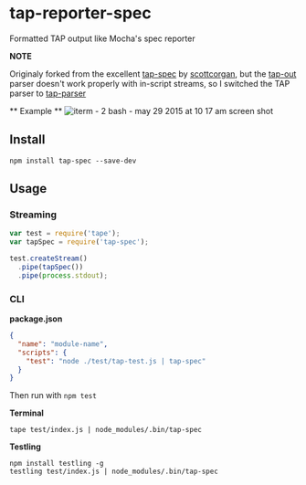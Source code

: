 # tap-reporter-spec

Formatted TAP output like Mocha's spec reporter

**NOTE**

Originaly forked from the excellent [tap-spec](https://github.com/scottcorgan/tap-spec) by [scottcorgan](https://github.com/scottcorgan),
but the [tap-out](https://github.com/scottcorgan/tap-out) parser doesn't work properly with in-script streams,
so I switched the TAP parser to [tap-parser](https://github.com/tapjs/tap-parser)

** Example **
![iterm - 2 bash - may 29 2015 at 10 17 am screen shot](https://cloud.githubusercontent.com/assets/974723/7888261/03366236-05ec-11e5-9f94-d9c2707526b7.png)

## Install

```
npm install tap-spec --save-dev
```

## Usage

### Streaming

```js
var test = require('tape');
var tapSpec = require('tap-spec');

test.createStream()
  .pipe(tapSpec())
  .pipe(process.stdout);
```

### CLI

**package.json**

```json
{
  "name": "module-name",
  "scripts": {
    "test": "node ./test/tap-test.js | tap-spec"
  }
}
```

Then run with `npm test`

**Terminal**

```
tape test/index.js | node_modules/.bin/tap-spec
```

**Testling**

```
npm install testling -g
testling test/index.js | node_modules/.bin/tap-spec
```
